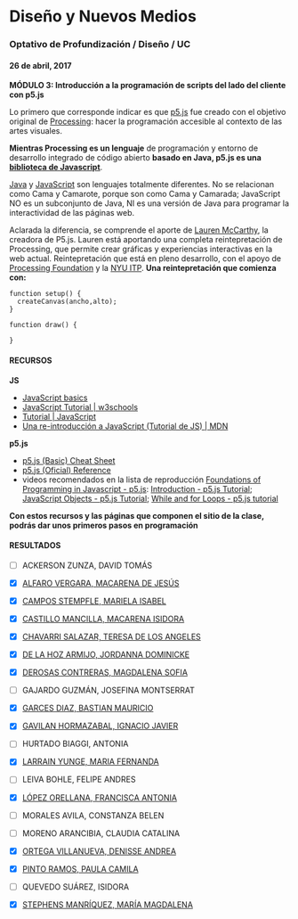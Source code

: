 # Diseño y Nuevos Medios

### Optativo de Profundización / Diseño / UC

#### 26 de abril, 2017

**MÓDULO 3: Introducción a la programación de scripts del lado del cliente con p5.js**

Lo primero que corresponde indicar es que [p5.js](https://p5js.org/) fue creado con el objetivo original de [Processing](https://processing.org/): hacer la programación accesible al contexto de las artes visuales.

**Mientras Processing es un lenguaje** de programación y entorno de desarrollo integrado de código abierto **basado en Java, p5.js es una [biblioteca de Javascript](https://es.wikipedia.org/wiki/Categor%C3%ADa:Bibliotecas_de_JavaScript)**.

[Java](https://es.wikipedia.org/wiki/Java_(lenguaje_de_programaci%C3%B3n)) y [JavaScript](https://es.wikipedia.org/wiki/JavaScript) son lenguajes totalmente diferentes. No se relacionan como Cama y Camarote, porque son como Cama y Camarada; JavaScript NO es un subconjunto de Java, NI es una versión de Java para programar la interactividad de las páginas web.

Aclarada la diferencia, se comprende el aporte de [Lauren McCarthy](http://lauren-mccarthy.com/), la creadora de P5.js. Lauren está aportando una completa reintepretación de Processing, que permite crear gráficas y experiencias interactivas en la web actual. Reintepretación que está en pleno desarrollo, con el apoyo de [Processing Foundation](https://processingfoundation.org/) y la [NYU ITP](http://tisch.nyu.edu/itp). **Una reintepretación que comienza con:**

```
function setup() {
  createCanvas(ancho,alto);
}

function draw() {

}
```

#### RECURSOS

**JS**

- [JavaScript basics](https://github.com/processing/p5.js/wiki/JavaScript-basics)
- [JavaScript Tutorial | w3schools](https://www.w3schools.com/js/default.asp)
- [Tutorial | JavaScript](https://www.javascript.com/try)
- [Una re-introducción a JavaScript (Tutorial de JS) | MDN](https://developer.mozilla.org/es/docs/Web/JavaScript/Una_re-introducci%C3%B3n_a_JavaScript)

**p5.js**

- [p5.js (Basic) Cheat Sheet](http://bsk.education/SE8_p5js/p5CheatSheet/)
- [p5.js (Oficial) Reference](https://p5js.org/reference/)
- videos recomendados en la lista de reproducción [Foundations of Programming in Javascript - p5.js](https://youtu.be/8j0UDiN7my4?list=PLRqwX-V7Uu6Zy51Q-x9tMWIv9cueOFTFA): [Introduction - p5.js Tutorial](https://youtu.be/8j0UDiN7my4); [JavaScript Objects - p5.js Tutorial](https://youtu.be/-e5h4IGKZRY); [While and for Loops - p5.js tutorial](https://youtu.be/cnRD9o6odjk) 

**Con estos recursos y las páginas que componen el sitio de la clase, podrás dar unos primeros pasos en programación**

#### RESULTADOS

- [ ] ACKERSON ZUNZA, DAVID TOMÁS
- [x] [ALFARO VERGARA, MACARENA DE JESÚS](https://mdalfaro1.github.io/septima-clase/)
- [x] [CAMPOS STEMPFLE, MARIELA ISABEL](https://marielacamposs.github.io/septima-clase/)
- [x] [CASTILLO MANCILLA, MACARENA ISIDORA](https://macarenacastillo.github.io/septima-clase/)
- [x] [CHAVARRI SALAZAR, TERESA DE LOS ANGELES](https://terechavarri.github.io/clase-7/)
- [x] [DE LA HOZ ARMIJO, JORDANNA DOMINICKE](https://jordanna212.github.io/CLASE7/)
- [x] [DEROSAS CONTRERAS, MAGDALENA SOFIA](https://manederosasc.github.io/septima-clase/)
- [ ] GAJARDO GUZMÁN, JOSEFINA MONTSERRAT
- [x] [GARCES DIAZ, BASTIAN MAURICIO](https://bastgarces.github.io/garces_bastian_7/)
- [x] [GAVILAN HORMAZABAL, IGNACIO JAVIER](https://ijgavilan.github.io/septima-clase/)
- [ ] HURTADO BIAGGI, ANTONIA
- [x] [LARRAIN YUNGE, MARIA FERNANDA](https://flarrain.github.io/clase-7/)
- [ ] LEIVA BOHLE, FELIPE ANDRES
- [x] [LÓPEZ ORELLANA, FRANCISCA ANTONIA](https://frannaranja.github.io/Clase_7/)
- [ ] MORALES AVILA, CONSTANZA BELEN
- [ ] MORENO ARANCIBIA, CLAUDIA CATALINA
- [x] [ORTEGA VILLANUEVA, DENISSE ANDREA](https://daortega.github.io/septima-clase/)
- [x] [PINTO RAMOS, PAULA CAMILA](https://paupintor5569.github.io/clase_7/)
- [ ] QUEVEDO SUÁREZ, ISIDORA
- [x] [STEPHENS MANRÍQUEZ, MARÍA MAGDALENA](https://maidast123.github.io/Clase-7/)

